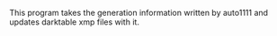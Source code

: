 This program takes the generation information written by auto1111 and updates darktable xmp files with it.